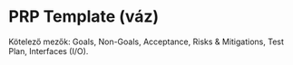 # PRP Template (váz)
Kötelező mezők: Goals, Non-Goals, Acceptance, Risks & Mitigations, Test Plan, Interfaces (I/O).
